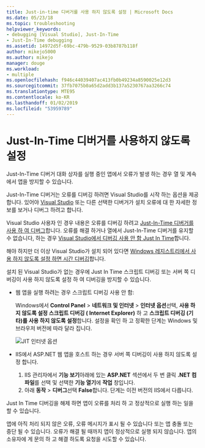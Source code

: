 ```yaml
---
title: Just-in-time 디버거를 사용 하지 않도록 설정 | Microsoft Docs
ms.date: 05/23/18
ms.topic: troubleshooting
helpviewer_keywords:
- debugging [Visual Studio], Just-In-Time
- Just-In-Time debugging
ms.assetid: 14972d5f-69bc-479b-9529-03b8787b118f
author: mikejo5000
ms.author: mikejo
manager: douge
ms.workload:
- multiple
ms.openlocfilehash: f946c44039407ac413fb0b49234a8590025e12d3
ms.sourcegitcommit: 37fb7075b0a65d2add3b137a5230767aa3266c74
ms.translationtype: MTE95
ms.contentlocale: ko-KR
ms.lasthandoff: 01/02/2019
ms.locfileid: "53959789"
---
```

# <a name="disable-the-just-in-time-debugger"></a>Just-In-Time 디버거를 사용하지 않도록 설정 

Just-In-Time 디버거 대화 상자를 실행 중인 앱에서 오류가 발생 하는 경우 열 및 계속에서 앱을 방지할 수 있습니다. 

Just-In-Time 디버거는 오류를 디버깅 하려면 Visual Studio를 시작 하는 옵션을 제공 합니다. 있어야 [Visual Studio](http://visualstudio.microsoft.com) 또는 다른 선택한 디버거가 설치 오류에 대 한 자세한 정보를 보거나 디버그 하려고 합니다. 

Visual Studio 사용자 인 경우 내용은 오류를 디버깅 하려고 [Just-In-Time 디버거를 사용 하 여 디버그](../debugger/debug-using-the-just-in-time-debugger.md)합니다. 오류를 해결 하거나 열에서 Just-In-Time 디버거를 유지할 수 없습니다, 하는 경우 [Visual Studio에서 디버깅 사용 안 함 Just In Time](debug-using-the-just-in-time-debugger.md#BKMK_Enabling)합니다. 

해야 하지만 더 이상 Visual Studio가 설치 되어 있다면 [Windows 레지스트리에서 사용 하지 않도록 설정 하면 시간 디버깅](debug-using-the-just-in-time-debugger.md#disable-just-in-time-debugging-from-the-windows-registry)합니다. 

설치 된 Visual Studio가 없는 경우에 Just In Time 스크립트 디버깅 또는 서버 쪽 디버깅이 사용 하지 않도록 설정 하 여 디버깅을 방지할 수 있습니다. 

- 웹 앱을 실행 하려는 경우 스크립트 디버깅 사용 안 함:
  
  Windows에서 **Control Panel** > **네트워크 및 인터넷** > **인터넷 옵션**선택, **사용 하지 않도록 설정 스크립트 디버깅 ( Internet Explorer)** 하 고 **스크립트 디버깅 (기타)를 사용 하지 않도록 설정**합니다. 설정을 확인 하 고 정확한 단계는 Windows 및 브라우저 버전에 따라 달라 집니다.
  
  ![JIT 인터넷 옵션](../debugger/media/jitinternetoptions.png "JIT 인터넷 옵션")
  
- IIS에서 ASP.NET 웹 앱을 호스트 하는 경우 서버 쪽 디버깅이 사용 하지 않도록 설정 합니다.

  1. IIS 관리자에서 **기능 보기**아래에 있는 **ASP.NET** 섹션에서 두 번 클릭 **.NET 컴파일**를 선택 및 선택한 **기능 열기**에 **작업** 창입니다. 
  1. 아래 **동작** > **디버그**선택 **False**합니다. 단계는 이전 버전의 IIS에서 다릅니다.

Just In Time 디버깅을 해제 하면 앱이 오류를 처리 하 고 정상적으로 실행 하는 일을 할 수 있습니다. 

앱에 아직 처리 되지 않은 오류, 오류 메시지가 표시 될 수 있습니다 또는 앱 충돌 또는 중단 될 수 있습니다. 오류가 해결 될 때까지 앱이 정상적으로 실행 되지 않습니다. 앱의 소유자에 게 문의 하 고 해결 하도록 요청을 시도할 수 있습니다.
